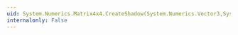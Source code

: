 ```yaml
---
uid: System.Numerics.Matrix4x4.CreateShadow(System.Numerics.Vector3,System.Numerics.Plane)
internalonly: False
---
```

